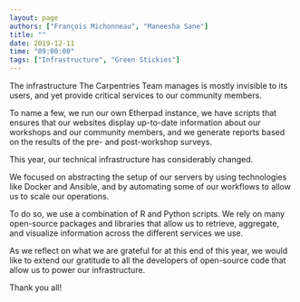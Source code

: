 ```yaml
---
layout: page
authors: ["François Michonneau", "Maneesha Sane"]
title: ""
date: 2019-12-11
time: "09:00:00"
tags: ["Infrastructure", "Green Stickies"]
---
```


The infrastructure The Carpentries Team manages
is mostly invisible to its users,
and yet provide critical services to our community members.

To name a few, we run our own Etherpad instance,
we have scripts that ensures that our websites display up-to-date information
about our workshops and our community members, and
we generate reports based on the results of the pre- and post-workshop surveys.

This year, our technical infrastructure has considerably changed.

We focused on abstracting the setup of our servers
by using technologies like Docker and Ansible,
and by automating some of our workflows to allow us to scale our operations.

To do so, we use a combination of R and Python scripts.
We rely on many open-source packages and libraries that allow us
to retrieve, aggregate, and visualize information across the different
services we use.

As we reflect on what we are grateful for at this end of this year,
we would like to extend our gratitude to all the developers of
open-source code that allow us to power our infrastructure.

Thank you all!
